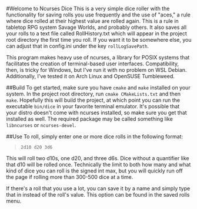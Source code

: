 #Welcome to Ncurses Dice
This is a very simple dice roller with the functionality for saving rolls you use 
frequently and the use of "aces," a rule where dice rolled at their highest value
are rolled again. This is a rule in tabletop RPG system Savage Worlds, and probably
others. It also saves all your rolls to a text file called RollHistory.txt which 
will appear in the project root directory the first time you roll. If you want it
to be somewhere else, you can adjust that in config.ini under the key `rollLogSavePath`.

This program makes heavy use of ncurses, a library for POSIX systems that 
facilitates the creation of terminal-based user interfaces. Compatibility, then,
is tricky for Windows, but I've run it with no problem on WSL Debian. Additionally, 
I've tested it on Arch Linux and OpenSUSE Tumbleweed. 

##Build
To get started, make sure you have `cmake` and `make` installed on your system. 
In the project root directory, run `cmake CMakeLists.txt` and then `make`.
Hopefully this will build the project, at which point you can run the executable
`bin/dice` in your favorite terminal emulator. It's possible that your distro
doesn't come with ncurses installed, so make sure you get that installed as well. 
The required package may be called something like `libncurses` or `ncurses-devel`.

##Use
To roll, simply enter one or more dice rolls in the following format:
>`2d10 d20 3d6`

This will roll two d10s, one d20, and three d6s. Dice without a quantifier like 
that d10 will be rolled once. Technically the limit to both how many and what 
kind of dice you can roll is the signed int max, but you will quickly run off 
the page 
if rolling more than 300-500 dice at a time. 

If there's a roll that you use a lot, you can save it by a name and simply type 
that in instead of the roll's value. This option can be found in the saved rolls 
menu. 
